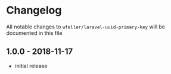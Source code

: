 # Changelog

All notable changes to `wfeller/laravel-uuid-primary-key` will be documented in this file

## 1.0.0 - 2018-11-17

- initial release
